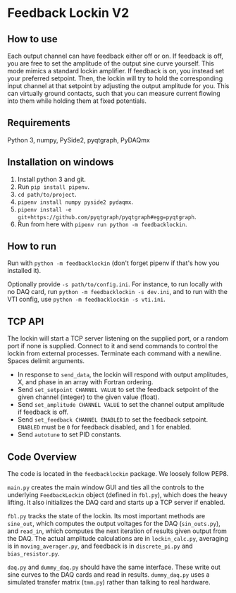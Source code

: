 # Feedback Lockin V2

## How to use

Each output channel can have feedback either off or on. If feedback is off,
you are free to set the amplitude of the output sine curve yourself. This mode
mimics a standard lockin amplifier. If feedback is on, you instead set your
preferred setpoint. Then, the lockin will try to hold the corresponding input
channel at that setpoint by adjusting the output amplitude for you. This can
virtually ground contacts, such that you can measure current flowing into them
while holding them at fixed potentials.

## Requirements

Python 3, numpy, PySide2, pyqtgraph, PyDAQmx

## Installation on windows

1. Install python 3 and git.
1. Run `pip install pipenv`.
1. `cd path/to/project`.
1. `pipenv install numpy pyside2 pydaqmx`.
1. `pipenv install -e git+https://github.com/pyqtgraph/pyqtgraph#egg=pyqtgraph`.
1. Run from here with `pipenv run python -m feedbacklockin`.

## How to run

Run with `python -m feedbacklockin` (don't forget pipenv if that's how you
installed it).

Optionally provide `-s path/to/config.ini`. For instance, to run locally with
no DAQ card, run `python -m feedbacklockin -s dev.ini`, and to run with the VTI
config, use `python -m feedbacklockin -s vti.ini`.

## TCP API

The lockin will start a TCP server listening on the supplied port, or a random
port if none is supplied. Connect to it and send commands to control the lockin
from external processes. Terminate each command with a newline. Spaces delimit
arguments.

* In response to `send_data`, the lockin will respond with output amplitudes,
X, and phase in an array with Fortran ordering.
* Send `set_setpoint CHANNEL VALUE` to set the feedback setpoint of the given
channel (integer) to the given value (float).
* Send `set_amplitude CHANNEL VALUE` to set the channel output amplitude if
feedback is off.
* Send `set_feedback CHANNEL ENABLED` to set the feedback setpoint. `ENABLED`
must be `0` for feedback disabled, and `1` for enabled.
* Send `autotune` to set PID constants.

## Code Overview

The code is located in the `feedbacklockin` package. We loosely follow PEP8.

`main.py` creates the main window GUI and ties all the controls to the
underlying `FeedbackLockin` object (defined in `fbl.py`), which does the heavy
lifting. It also initializes the DAQ card and starts up a TCP server if
enabled.

`fbl.py` tracks the state of the lockin. Its most important methods are
`sine_out`, which computes the output voltages for the DAQ (`sin_outs.py`), and
`read_in`, which computes the next iteration of results given output from the
DAQ. The actual amplitude calculations are in `lockin_calc.py`, averaging is in
`moving_averager.py`, and feedback is in `discrete_pi.py` and
`bias_resistor.py`.

`daq.py` and `dummy_daq.py` should have the same interface. These write out
sine curves to the DAQ cards and read in results. `dummy_daq.py` uses a
simulated transfer matrix (`tmm.py`) rather than talking to real hardware.
